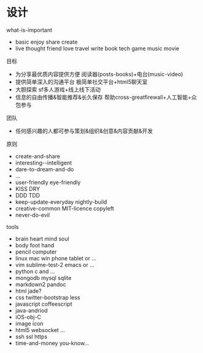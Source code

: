 设计
=======


what-is-important

* basic enjoy share create
* live thought friend love travel write book tech game music movie


目标

* 为分享最优质内容提供方便  阅读器(posts-books)+电台(music-video)
* 提供简单深入的沟通平台  极简单社交平台+html5聊天室
* 大胆探索  sf多人游戏+线上线下活动
* 信息的自由传播&智能推荐&长久保存  帮助cross-greatfirewall+人工智能+众包参与

团队

* 任何感兴趣的人都可参与策划&组织&创意&内容贡献&开发

原则

* create-and-share
* interesting--intelligent
* dare-to-dream-and-do
* ...
* user-friendly eye-friendly
* KISS DRY
* DDD TDD
* keep-update-everyday nightly-build
* creative-common MIT-licence copyleft
* never-do-evil


tools

* brain heart mind soul
* body foot hand
* pencil computer
* linux mac win phone tablet or ...
* vim sublime-test-2 emacs or ...
* python c and ...
* mongodb mysql sqlite
* markdown2 pandoc
* html jade?
* css twitter-bootstrap less
* javascript coffeescript
* java-andriod
* iOS-obj-C
* image icon
* html5 websocket ...
* ssh ssl https
* time-and-money you-know...
